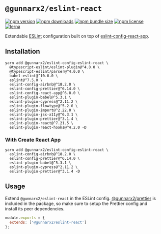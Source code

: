 # `@gunnarx2/eslint-react`

[![npm version](https://img.shields.io/npm/v/@gunnarx2/eslint-config-eslint-react.svg)](https://www.npmjs.com/package/@gunnarx2/eslint-config-eslint-react)
[![npm downloads](https://img.shields.io/npm/dm/@gunnarx2/eslint-config-eslint-react.svg)](https://www.npmjs.com/package/@gunnarx2/eslint-config-eslint-react)
[![npm bundle size](https://img.shields.io/bundlephobia/minzip/@gunnarx2/eslint-config-eslint-react)](https://www.npmjs.com/package/@gunnarx2/eslint-config-eslint-react)
[![npm license](https://img.shields.io/npm/l/@gunnarx2/eslint-config-eslint-react)](https://www.npmjs.com/package/@gunnarx2/eslint-config-eslint-react)
[![lerna](https://img.shields.io/badge/maintained%20with-lerna-cc00ff.svg)](https://lerna.js.org/)

Extendable [ESLint](https://eslint.org/) configuration built on top of [eslint-config-react-app](https://www.npmjs.com/package/eslint-config-react-app).

## Installation

```
yarn add @gunnarx2/eslint-config-eslint-react \
  @typescript-eslint/eslint-plugin@^4.0.0 \
  @typescript-eslint/parser@^4.0.0 \
  babel-eslint@^10.0.0 \
  eslint@^7.5.0 \
  eslint-config-airbnb@^18.2.0 \
  eslint-config-prettier@^6.14.0 \
  eslint-config-react-app@^6.0.0 \
  eslint-plugin-babel@^5.3.1 \
  eslint-plugin-cypress@^2.11.2 \
  eslint-plugin-flowtype@^5.2.0 \
  eslint-plugin-import@^2.22.0 \
  eslint-plugin-jsx-a11y@^6.3.1 \
  eslint-plugin-prettier@^3.1.4 \
  eslint-plugin-react@^7.21.5 \
  eslint-plugin-react-hooks@^4.2.0 -D
```

### With Create React App

```
yarn add @gunnarx2/eslint-config-eslint-react \
  eslint-config-airbnb@^18.2.0 \
  eslint-config-prettier@^6.14.0 \
  eslint-plugin-babel@^5.3.1 \
  eslint-plugin-cypress@^2.11.2 \
  eslint-plugin-prettier@^3.1.4 -D
```

## Usage

Extend `@gunnarx2/eslint-react` in the ESLint config. [@gunnarx2/prettier](https://github.com/gunnarx2/gunnarx2-mono/tree/master/packages/prettier) is included in the package, so make sure to setup the Prettier config and install its peer dependencies.

```javascript
module.exports = {
  extends: ['@gunnarx2/eslint-react']
};
```
